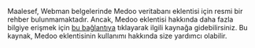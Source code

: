 Maalesef, Webman belgelerinde Medoo veritabanı eklentisi için resmi bir rehber bulunmamaktadır. Ancak, Medoo eklentisi hakkında daha fazla bilgiye erişmek için [bu bağlantıya](https://www.workerman.net/plugin/29) tıklayarak ilgili kaynağa gidebilirsiniz. Bu kaynak, Medoo eklentisinin kullanımı hakkında size yardımcı olabilir.
